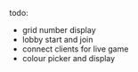 todo:
 - grid number display
 - lobby start and join
 - connect clients for live game
 - colour picker and display